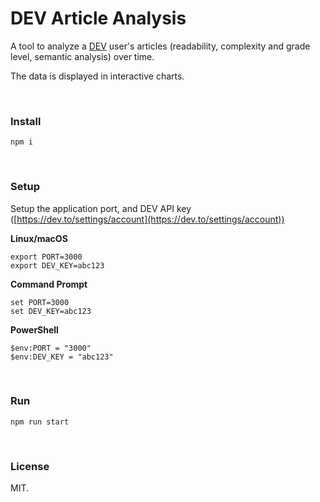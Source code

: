 DEV Article Analysis
=================

A tool to analyze a [DEV](https://dev.to) user's articles (readability, complexity and grade level, semantic analysis) over time.

The data is displayed in interactive charts.

<br>

### Install

`npm i`

<br>

### Setup

Setup the application port, and DEV API key ([https://dev.to/settings/account](https://dev.to/settings/account))

**Linux/macOS**
```
export PORT=3000
export DEV_KEY=abc123
```

**Command Prompt**
```
set PORT=3000
set DEV_KEY=abc123
```

**PowerShell**
```
$env:PORT = "3000"
$env:DEV_KEY = "abc123"
```

<br>

### Run

`npm run start`

<br>

### License

MIT.